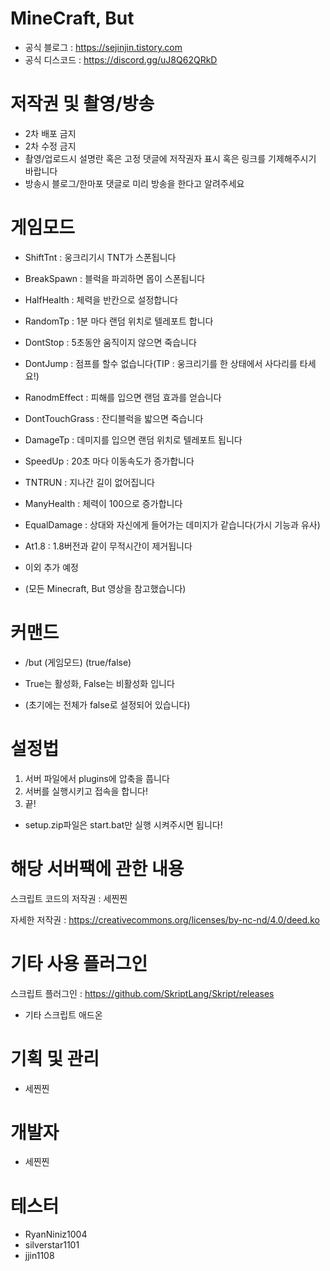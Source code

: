 # MineCraft, But
+ 공식 블로그 : https://sejinjin.tistory.com
+ 공식 디스코드 : https://discord.gg/uJ8Q62QRkD

# 저작권 및 촬영/방송

+ 2차 배포 금지
+ 2차 수정 금지
+ 촬영/업로드시 설명란 혹은 고정 댓글에 저작권자 표시 혹은 링크를 기제해주시기 바랍니다
+ 방송시 블로그/한마포 댓글로 미리 방송을 한다고 알려주세요

# 게임모드

+ ShiftTnt : 웅크리기시 TNT가 스폰됩니다
+ BreakSpawn : 블럭을 파괴하면 몹이 스폰됩니다
+ HalfHealth : 체력을 반칸으로 설정합니다
+ RandomTp : 1분 마다 랜덤 위치로 텔레포트 합니다
+ DontStop : 5초동안 움직이지 않으면 죽습니다
+ DontJump : 점프를 할수 없습니다(TIP : 웅크리기를 한 상태에서 사다리를 타세요!)
+ RanodmEffect : 피해를 입으면 랜덤 효과를 얻습니다
+ DontTouchGrass : 잔디블럭을 밟으면 죽습니다
+ DamageTp : 데미지를 입으면 랜덤 위치로 텔레포트 됩니다
+ SpeedUp : 20초 마다 이동속도가 증가합니다
+ TNTRUN : 지나간 길이 없어집니다
+ ManyHealth : 체력이 100으로 증가합니다
+ EqualDamage : 상대와 자신에게 들어가는 데미지가 같습니다(가시 기능과 유사)
+ At1.8 : 1.8버전과 같이 무적시간이 제거됩니다
+ 이외 추가 예정

+ (모든 Minecraft, But 영상을 참고했습니다)

# 커맨드

+ /but (게임모드) (true/false)

+ True는 활성화, False는 비활성화 입니다
+ (초기에는 전체가 false로 설정되어 있습니다)

# 설정법

1. 서버 파일에서 plugins에 압축을 풉니다
2. 서버를 실행시키고 접속을 합니다!
3. 끝!

+ setup.zip파일은 start.bat만 실행 시켜주시면 됩니다!

# 해당 서버팩에 관한 내용

스크립트 코드의 저작권 : 세찐찐

자세한 저작권 : https://creativecommons.org/licenses/by-nc-nd/4.0/deed.ko

# 기타 사용 플러그인

스크립트 플러그인 : https://github.com/SkriptLang/Skript/releases
 + 기타 스크립트 애드온

   
# 기획 및 관리

+ 세찐찐

# 개발자

+ 세찐찐

# 테스터

+ RyanNiniz1004
+ silverstar1101
+ jjin1108

